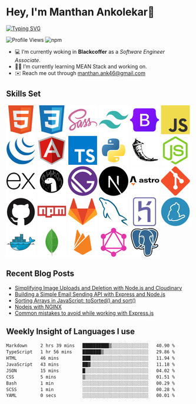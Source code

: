 # Hey, I'm Manthan Ankolekar👋

[![Typing SVG](https://readme-typing-svg.demolab.com?font=Fira+Code&pause=1000&width=435&lines=Front+End+Developer;Learn%2C+Build%2C+Repeat)](https://git.io/typing-svg)

![Profile Views](https://komarev.com/ghpvc/?username=manthanank&color=brightgreen)
![npm](https://img.shields.io/npm/dt/manthanank)
<!-- ![npm](https://img.shields.io/npm/dw/manthanank)
![npm](https://img.shields.io/npm/dm/manthanank)
![npm](https://img.shields.io/npm/dy/manthanank) -->

- 💻 I’m currently woking in **Blackcoffer** as a *Software Engineer Associate*.
- 🧑‍💻 I’m currently learning MEAN Stack and working on.
- ✉️ Reach me out through [manthan.ank46@gmail.com](mailto:manthan.ank46@gmail.com)

## Skills Set

![HTML5](/assets/svg/html.svg)
![CSS3](/assets/svg/css.svg)
![SASS](/assets/svg/sass.svg)
![TailwindCSS](/assets/svg/tailwindcss.svg)
![Bootstrap](/assets/svg/bootstrap.svg)
![JavaScript](/assets/svg/javascript.svg)
![jQuery](/assets/svg/jquery.svg)
![Angular](/assets/svg/angular.svg)
![Typescript](/assets/svg/typescript.svg)
![Python](/assets/svg/python.svg)
![Flask](/assets/svg/flask.svg)
![Node.js](/assets/svg/nodejs.svg)
![Express](/assets/svg/express.svg)
![Deno](/assets/svg/deno.svg)
![Gatsby](/assets/svg/gatsby.svg)
![NextJs](/assets/svg/nextjs.svg)
![Astro](/assets/svg/astro.svg)
![Git](/assets/svg/git.svg)
![GitHub](/assets/svg/github.svg)
![Npm](/assets/svg/npm.svg)
![GitLab](/assets/svg/gitlab.svg)
![MySQL](/assets/svg/mysql.svg)
![Heroku](/assets/svg/heroku.svg)
![Yarn](/assets/svg/yarn.svg)
![Docker](/assets/svg/docker.svg)
![MongoDB](/assets/svg//mongodb.svg)
![Firebase](/assets/svg/firebase.svg)
![GraphQL](/assets/svg/graphql.svg)
![Postgresql](/assets/svg/postgresql.svg)

## Recent Blog Posts

<!-- BLOG-POST-LIST:START -->
- [Simplifying Image Uploads and Deletion with Node.js and Cloudinary](https://dev.to/manthanank/simplifying-image-uploads-and-deletion-with-nodejs-and-cloudinary-e6p)
- [Building a Simple Email Sending API with Express and Node.js](https://dev.to/manthanank/building-a-simple-email-sending-api-with-express-and-nodejs-eln)
- [Sorting Arrays in JavaScript: toSorted&lpar;&rpar; and sort&lpar;&rpar;](https://dev.to/manthanank/sorting-arrays-in-javascript-tosorted-and-sort-4pf6)
- [Nodejs with NGINX](https://dev.to/manthanank/nodejs-with-nginx-35d1)
- [Common mistakes to avoid while working with Express.js](https://dev.to/manthanank/common-mistakes-to-avoid-while-working-with-expressjs-5g3d)
<!-- BLOG-POST-LIST:END -->

## Weekly Insight of Languages I use

<!--START_SECTION:waka-->

```txt
Markdown     2 hrs 39 mins   ██████████▒░░░░░░░░░░░░░░   40.90 %
TypeScript   1 hr 56 mins    ███████▒░░░░░░░░░░░░░░░░░   29.86 %
HTML         46 mins         ███░░░░░░░░░░░░░░░░░░░░░░   11.94 %
JavaScript   43 mins         ██▓░░░░░░░░░░░░░░░░░░░░░░   11.18 %
JSON         15 mins         █░░░░░░░░░░░░░░░░░░░░░░░░   04.02 %
CSS          5 mins          ▒░░░░░░░░░░░░░░░░░░░░░░░░   01.51 %
Bash         1 min           ░░░░░░░░░░░░░░░░░░░░░░░░░   00.29 %
SCSS         1 min           ░░░░░░░░░░░░░░░░░░░░░░░░░   00.28 %
YAML         0 secs          ░░░░░░░░░░░░░░░░░░░░░░░░░   00.01 %
```

<!--END_SECTION:waka-->
